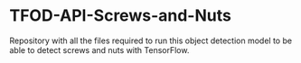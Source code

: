# TFOD-API-Screws-and-Nuts
Repository with all the files required to run this object detection model to be able to detect screws and nuts with TensorFlow.
